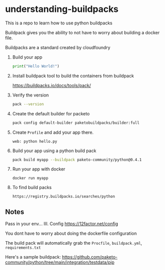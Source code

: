 # understanding-buildpacks

This is a repo to learn how to use python buildpacks

Buildpack gives you the ability to not have to worry about building a docker file.

Buildpacks are a standard created by cloudfoundry

1. Build your app

    ```python
    print("Hello World!")
    ```

2. Install buildpack tool to build the containers from buildpack

    https://buildpacks.io/docs/tools/pack/

3. Verify the version

    ```bash
    pack --version
    ```

4. Create the default builder for packeto

    ```bash
    pack config default-builder paketobuildpacks/builder:full
    ```

5. Create `Profile` and add your app there.

    `web: python hello.py`

6. Build your app using a python build pack

    ```bash
    pack build myapp --buildpack paketo-community/python@0.4.1
    ```

7. Run your app with docker

    `docker run myapp`

8. To find build packs

    `https://registry.buildpacks.io/searches/python`

## Notes

Pass in your env... III. Config https://12factor.net/config

You dont have to worry about doing the dockerfile configuration

The build pack will automatically grab the `Procfile`, `buildpack.yml`, `requirements.txt`

Here's a sample buildpack: https://github.com/paketo-community/python/tree/main/integration/testdata/pip
